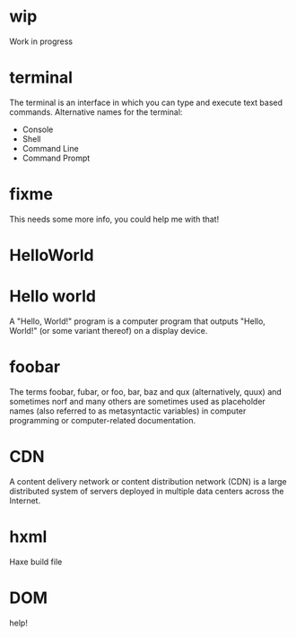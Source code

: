 # wip
Work in progress

# terminal
The terminal is an interface in which you can type and execute text based commands.
Alternative names for the terminal:  
* Console
* Shell
* Command Line
* Command Prompt

# fixme
This needs some more info, you could help me with that!

# HelloWorld
# Hello world
A "Hello, World!" program is a computer program that outputs "Hello, World!" (or some variant thereof) on a display device.

# foobar
The terms foobar, fubar, or foo, bar, baz and qux (alternatively, quux) and sometimes norf and many others are sometimes used as placeholder names (also referred to as metasyntactic variables) in computer programming or computer-related documentation.

# CDN
A content delivery network or content distribution network (CDN) is a large distributed system of servers deployed in multiple data centers across the Internet.

# hxml
Haxe build file

# DOM
help!